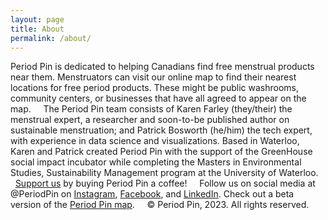 ```yaml
---
layout: page
title: About
permalink: /about/
---
```


Period Pin is dedicated to helping Canadians find free menstrual products near them. Menstruators can visit our online map to find their nearest locations for free period products. These might be public washrooms, community centers, or businesses that have all agreed to appear on the map.
&nbsp;
&nbsp;
The Period Pin team consists of Karen Farley (they/their) the menstrual expert, a researcher and soon-to-be published author on sustainable menstruation; and Patrick Bosworth (he/him) the tech expert, with experience in data science and visualizations. Based in Waterloo, Karen and Patrick created Period Pin with the support of the GreenHouse social impact incubator while completing the Masters in Environmental Studies, Sustainability Management program at the University of Waterloo.
&nbsp;
&nbsp;
[Support us](https://www.buymeacoffee.com/periodpin) by buying Period Pin a coffee!
&nbsp;
&nbsp;
Follow us on social media at @PeriodPin on [Instagram](https://instagram.com/periodpin), [Facebook](https://www.facebook.com/period.pin), and [LinkedIn](https://www.linkedin.com/company/periodpin). Check out a beta version of the [Period Pin map](https://periodpin.ca).
&nbsp;
&nbsp;
© Period Pin, 2023. All rights reserved.
